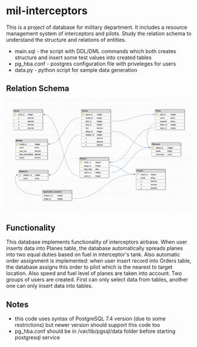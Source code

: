 # mil-interceptors
This is a project of database for military department. It includes a resource management system of interceptors and pilots. Study the relation schema to understand the structure and relations of entities.

* main.sql - the script with DDL/DML commands which both creates structure and insert some test values into created tables
* pg_hba.conf - postgres configuration file with priveleges for users
* data.py - python script for sample data generation

## Relation Schema
![alt text](https://github.com/ilyamogilin/mil-interceptors/raw/master/relation_schema.jpg "Relation schema")

## Functionality
This database implements functionality of interceptors airbase. When user inserts data into Planes table, the database automatically spreads planes into two equal duties based on fuel in interceptor's tank. Also automatic order assignment is implemented: when user insert record into Orders table, the database assigns this order to pilot which is the nearest to target location. Also speed and fuel level of planes are taken into account. Two groups of users are created. First can only select data from tables, another one can only insert data into tables.

## Notes
* this code uses syntax of PostgreSQL 7.4 version (due to some restrictions) but newer version should support this code too
* pg_hba.conf should be in /var/lib/pgsql/data folder before starting postgresql service
